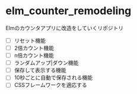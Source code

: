 # elm_counter_remodeling

Elmのカウンタアプリに改造をしていくリポジトリ

- [ ] リセット機能
- [ ] 2倍カウント機能
- [ ] n倍カウント機能
- [ ] ランダムアップ|ダウン機能
- [ ] 保存して表示する機能
- [ ] 10秒ごとに自動で保存される機能
- [ ] CSSフレームワークを適応する